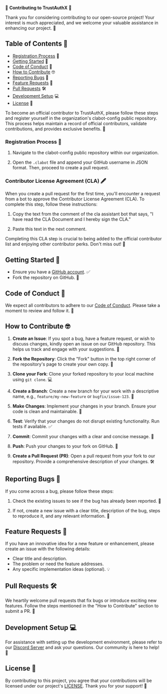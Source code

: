 🌟 **Contributing to TrustAuthX** 🌟

Thank you for considering contributing to our open-source project! Your interest is much appreciated, and we welcome your valuable assistance in enhancing our project. 🙌

## Table of Contents 📜

- [Registration Process](#registration-process) 📝
- [Getting Started](#getting-started) 🚀
- [Code of Conduct](#code-of-conduct) 🤝
- [How to Contribute](#how-to-contribute) 🤓
- [Reporting Bugs](#reporting-bugs) 🐞
- [Feature Requests](#feature-requests) 🌟
- [Pull Requests](#pull-requests) 🛠️
- [Development Setup](#development-setup) 💻
- [License](#license) 📃


To become an official contributor to TrustAuthX, please follow these steps and register yourself in the organization's clabot-config public repository. This process helps maintain a record of official contributors, validate contributions, and provides exclusive benefits. 📜

### Registration Process 📝

1. Navigate to the clabot-config public repository within our organization.

2. Open the `.clabot` file and append your GitHub username in JSON format. Then, proceed to create a pull request.

### Contributor License Agreement (CLA) 🖋️

When you create a pull request for the first time, you'll encounter a request from a bot to approve the Contributor License Agreement (CLA). To complete this step, follow these instructions:

1. Copy the text from the comment of the cla assistant bot that says, "I have read the CLA Document and I hereby sign the CLA."

2. Paste this text in the next comment.

Completing this CLA step is crucial to being added to the official contributor list and enjoying other contributor perks. Don't miss out! 🚀

## Getting Started 🏁

- Ensure you have a [GitHub account](https://github.com/signup). ✅
- Fork the repository on GitHub. 🍴

## Code of Conduct 📜

We expect all contributors to adhere to our [Code of Conduct](CODE_OF_CONDUCT.md). Please take a moment to review and follow it. 🤝

## How to Contribute 🤓

1. **Create an Issue**: If you spot a bug, have a feature request, or wish to discuss changes, kindly open an issue on our GitHub repository. This helps us track and engage with your suggestions. 📝

2. **Fork the Repository**: Click the "Fork" button in the top right corner of the repository's page to create your own copy. 🍴

3. **Clone your Fork**: Clone your forked repository to your local machine using `git clone`. 💻

4. **Create a Branch**: Create a new branch for your work with a descriptive name, e.g., `feature/my-new-feature` or `bugfix/issue-123`. 🌿

5. **Make Changes**: Implement your changes in your branch. Ensure your code is clean and maintainable. 🧹

6. **Test**: Verify that your changes do not disrupt existing functionality. Run tests if available. ✅

7. **Commit**: Commit your changes with a clear and concise message. 💬

8. **Push**: Push your changes to your fork on GitHub. 🚀

9. **Create a Pull Request (PR)**: Open a pull request from your fork to our repository. Provide a comprehensive description of your changes. 🛠️

## Reporting Bugs 🐞

If you come across a bug, please follow these steps:

1. Check the existing issues to see if the bug has already been reported. 🧐

2. If not, create a new issue with a clear title, description of the bug, steps to reproduce it, and any relevant information. 📝

## Feature Requests 🌟

If you have an innovative idea for a new feature or enhancement, please create an issue with the following details:

- Clear title and description.
- The problem or need the feature addresses.
- Any specific implementation ideas (optional). 💡

## Pull Requests 🛠️

We heartily welcome pull requests that fix bugs or introduce exciting new features. Follow the steps mentioned in the "How to Contribute" section to submit a PR. 🙏

## Development Setup 💻

For assistance with setting up the development environment, please refer to our [Discord Server](https://discord.gg/Nffmzfxy) and ask your questions. Our community is here to help! 🤖

## License 📃

By contributing to this project, you agree that your contributions will be licensed under our project's [LICENSE](LICENSE.md). Thank you for your support! 🙌
